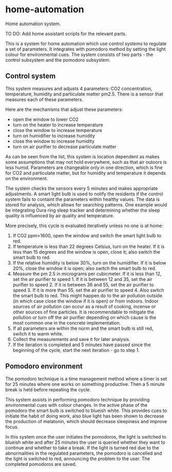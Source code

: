 # home-automation
Home automation system.

TO DO: Add home assistant scripts for the relevant parts.

This is a system for home automation which use control systems to regulate a set of parameters. It integrates with pomodoro method by setting the light colour for environmental cues. The system consists of two parts - the control subsystem and the pomodoro subsystem.

## Control system
This system measures and adjusts 4 parameters: CO2 concentration, temperature, humidity and particulate matter pm2.5. There is a sensor that measures each of these parameters.

Here are the mechanisms that adjust these parameters:
* open the window to lower CO2
* turn on the heater to increase temperature
* close the window to increase temperature
* turn on humidifier to increase humidity
* close the window to increase humidity
* turn on air purifier to decrease particulate matter

As can be seen from the list, this system is location dependent as makes some assumptions that may not hold everywhere, such as that air outoors is less humid. Parameters are changeable only in one direction, which is fine for CO2 and particulate matter, but for humidity and temperature it depends on the environment.

The system checks the sensors every 5 minutes and makes appropriate adjustments. A smart light bulb is used to notify the residents if the control system fails to containt the parameters within healthy values. The data is stored for analysis, which allows for searching patterns. One example would be integrating Oura ring sleep tracker and determining whether the sleep quality is influenced by air quality and temperature.

More precisely, this cycle is evaluated iteratively unless no one is at home:
1) If CO2 ppm>1600, open the window and switch the smart light bulb to red.
2) If temperature is less than 22 degrees Celsius, turn on the heater. If it is less than 15 degrees and the window is open, close it; also switch the smart bulb to red.
3) If the relative humidity is below 30%, turn on the humidifier. If it is below 20%, close the window it is open; also switch the smart bulb to red.
4) Measure the pm 2.5 in micrograms per cubicmeter.
If it is less than 12, set the air purifier to speed 1.
If it is between 12 and 35, set the air purifier to speed 2.
If it is between 36 and 55, set the air purifier to speed 3.
If it is more than 55, set the air purifier to speed 4. Also switch the smart bulb to red. This might happen do to the air pollution outside (in which case close the window if it is open) or from indoors. Indoor sources of air pollution can occur as a result of cooking, incense or other sources of fine particles. It is recommendable to mitigate the pollution or turn off the air purifier depending on which cause is the most common one in the concrete implementation.
5) If all parameters are within the norm and the smart bulb is still red, switch it to warm white.
6) Collect the measurements and save it for later analysis.
7) If the iteration is completed and 5 minutes have passed since the beginning of the cycle, start the next iteration - go to step 1. 

## Pomodoro environment
The pomodoro technique is a time management method where a timer is set for 25 minutes where one works on something productive. Then a 5 minute break is held before repeating the cycle.

This system assists in performing pomodoro technique by providing environmental cues with colour changes. In the active phase of the pomodoro the smart bulb is switched to blueish white. This provides cues to initiate the habit of doing work, also blue light has been shown to decrease the production of melatonin, which should decrease sleepiness and improve focus.

In this system once the user initiates the pomodoros, the light is switched to blueish white and after 25 minutes the user is queried whether they want to continue and whether to take a break. If the light is turned red due to the abnormalities in the regulated parameters, the pomodoro is cancelled and the light is switched to red, announcing the problem to the user. The completed pomodoros are saved.
